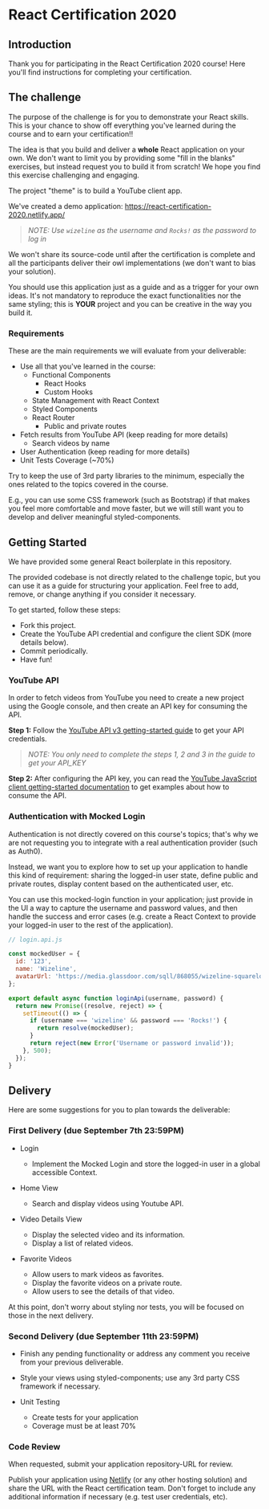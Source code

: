# React Certification 2020

## Introduction

Thank you for participating in the React Certification 2020 course! Here you'll find instructions for completing your certification.

## The challenge

The purpose of the challenge is for you to demonstrate your React skills. This is your chance to show off everything you've learned during the course and to earn your certification!!

The idea is that you build and deliver a **whole** React application on your own. We don't want to limit you by providing some "fill in the blanks" exercises, but instead request you to build it from scratch! We hope you find this exercise challenging and engaging.

The project "theme" is to build a YouTube client app.

We've created a demo application: https://react-certification-2020.netlify.app/

> **NOTE:* Use `wizeline` as the username and `Rocks!` as the password to log in*

We won't share its source-code until after the certification is complete and all the participants deliver their owl implementations (we don't want to bias your solution).

You should use this application just as a guide and as a trigger for your own ideas. It's not mandatory to reproduce the exact functionalities nor the same styling; this is **YOUR** project and you can be creative in the way you build it.

### Requirements

These are the main requirements we will evaluate from your deliverable:

- Use all that you've learned in the course:
  - Functional Components
    - React Hooks
    - Custom Hooks
  - State Management with React Context
  - Styled Components
  - React Router
    - Public and private routes
- Fetch results from YouTube API (keep reading for more details)
  - Search videos by name
- User Authentication (keep reading for more details)
- Unit Tests Coverage (~70%)

Try to keep the use of 3rd party libraries to the minimum, especially the ones related to the topics covered in the course.

E.g., you can use some CSS framework (such as Bootstrap) if that makes you feel more comfortable and move faster, but we will still want you to develop and deliver meaningful styled-components.

## Getting Started

We have provided some general React boilerplate in this repository.

The provided codebase is not directly related to the challenge topic, but you can use it as a guide for structuring your application. Feel free to add, remove, or change anything if you consider it necessary.

To get started, follow these steps:
- Fork this project.
- Create the YouTube API credential and configure the client SDK (more details below).
- Commit periodically.
- Have fun!

### YouTube API

In order to fetch videos from YouTube you need to create a new project using the Google console, and then create an API key for consuming the API.

**Step 1:** Follow the [YouTube API v3 getting-started guide](https://developers.google.com/youtube/v3/getting-started) to get your API credentials.

> **NOTE:* You only need to complete the steps 1, 2 and 3 in the guide to get your API_KEY*

**Step 2:** After configuring the API key, you can read the [YouTube JavaScript client getting-started documentation](https://github.com/google/google-api-javascript-client/blob/master/docs/start.md) to get examples about how to consume the API.


### Authentication with Mocked Login

Authentication is not directly covered on this course's topics; that's why we are not requesting you to integrate with a real authentication provider (such as Auth0).

Instead, we want you to explore how to set up your application to handle this kind of requirement: sharing the logged-in user state, define public and private routes, display content based on the authenticated user, etc.

You can use this mocked-login function in your application; just provide in the UI a way to capture the username and password values, and then handle the success and error cases (e.g. create a React Context to provide your logged-in user to the rest of the application).

```javascript
// login.api.js

const mockedUser = {
  id: '123',
  name: 'Wizeline',
  avatarUrl: 'https://media.glassdoor.com/sqll/868055/wizeline-squarelogo-1473976610815.png',
};

export default async function loginApi(username, password) {
  return new Promise((resolve, reject) => {
    setTimeout(() => {
      if (username === 'wizeline' && password === 'Rocks!') {
        return resolve(mockedUser);
      }
      return reject(new Error('Username or password invalid'));
    }, 500);
  });
}
```

## Delivery

Here are some suggestions for you to plan towards the deliverable:

### First Delivery (due September 7th 23:59PM)
- Login
  - Implement the Mocked Login and store the logged-in user in a global accessible Context.

- Home View
  - Search and display videos using Youtube API.

- Video Details View
  - Display the selected video and its information.
  - Display a list of related videos.

- Favorite Videos
  - Allow users to mark videos as favorites.
  - Display the favorite videos on a private route.
  - Allow users to see the details of that video.

At this point, don't worry about styling nor tests, you will be focused on those in the next delivery.

### Second Delivery (due September 11th 23:59PM)
- Finish any pending functionality or address any comment you receive from your previous deliverable.

- Style your views using styled-components; use any 3rd party CSS framework if necessary.

- Unit Testing
  - Create tests for your application
  - Coverage must be at least 70%

### Code Review

When requested, submit your application repository-URL for review.

Publish your application using [Netlify](https://app.netlify.com/) (or any other hosting solution) and share the URL with the React certification team. Don't forget to include any additional information if necessary (e.g. test user credentials, etc).


